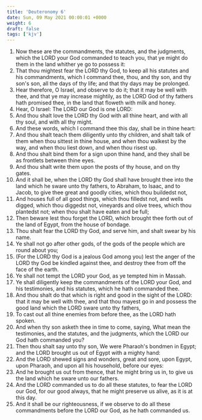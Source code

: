 ```yaml
---
title: 'Deuteronomy 6'
date: Sun, 09 May 2021 00:00:01 +0000
weight: 6
draft: false
tags: ['kjv'] 
---
```


1. Now these are the commandments, the statutes, and the judgments, which the LORD your God commanded to teach you, that ye might do them in the land whither ye go to possess it:
2. That thou mightest fear the LORD thy God, to keep all his statutes and his commandments, which I command thee, thou, and thy son, and thy son's son, all the days of thy life; and that thy days may be prolonged.
3. Hear therefore, O Israel, and observe to do it; that it may be well with thee, and that ye may increase mightily, as the LORD God of thy fathers hath promised thee, in the land that floweth with milk and honey.
4. Hear, O Israel: The LORD our God is one LORD:
5. And thou shalt love the LORD thy God with all thine heart, and with all thy soul, and with all thy might.
6. And these words, which I command thee this day, shall be in thine heart:
7. And thou shalt teach them diligently unto thy children, and shalt talk of them when thou sittest in thine house, and when thou walkest by the way, and when thou liest down, and when thou risest up.
8. And thou shalt bind them for a sign upon thine hand, and they shall be as frontlets between thine eyes.
9. And thou shalt write them upon the posts of thy house, and on thy gates.
10. And it shall be, when the LORD thy God shall have brought thee into the land which he sware unto thy fathers, to Abraham, to Isaac, and to Jacob, to give thee great and goodly cities, which thou buildedst not,
11. And houses full of all good things, which thou filledst not, and wells digged, which thou diggedst not, vineyards and olive trees, which thou plantedst not; when thou shalt have eaten and be full;
12. Then beware lest thou forget the LORD, which brought thee forth out of the land of Egypt, from the house of bondage.
13. Thou shalt fear the LORD thy God, and serve him, and shalt swear by his name.
14. Ye shall not go after other gods, of the gods of the people which are round about you;
15. (For the LORD thy God is a jealous God among you) lest the anger of the LORD thy God be kindled against thee, and destroy thee from off the face of the earth.
16. Ye shall not tempt the LORD your God, as ye tempted him in Massah.
17. Ye shall diligently keep the commandments of the LORD your God, and his testimonies, and his statutes, which he hath commanded thee.
18. And thou shalt do that which is right and good in the sight of the LORD: that it may be well with thee, and that thou mayest go in and possess the good land which the LORD sware unto thy fathers,
19. To cast out all thine enemies from before thee, as the LORD hath spoken.
20. And when thy son asketh thee in time to come, saying, What mean the testimonies, and the statutes, and the judgments, which the LORD our God hath commanded you?
21. Then thou shalt say unto thy son, We were Pharaoh's bondmen in Egypt; and the LORD brought us out of Egypt with a mighty hand:
22. And the LORD shewed signs and wonders, great and sore, upon Egypt, upon Pharaoh, and upon all his household, before our eyes:
23. And he brought us out from thence, that he might bring us in, to give us the land which he sware unto our fathers.
24. And the LORD commanded us to do all these statutes, to fear the LORD our God, for our good always, that he might preserve us alive, as it is at this day.
25. And it shall be our righteousness, if we observe to do all these commandments before the LORD our God, as he hath commanded us.
